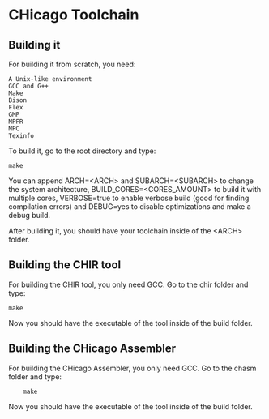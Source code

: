 # CHicago Toolchain

## Building it

For building it from scratch, you need:

	A Unix-like environment
	GCC and G++
	Make
	Bison
	Flex
	GMP
	MPFR
	MPC
	Texinfo

To build it, go to the root directory and type:

	make

You can append ARCH=\<ARCH\> and SUBARCH=\<SUBARCH\> to change the system architecture, BUILD_CORES=\<CORES_AMOUNT\> to build it with multiple cores, VERBOSE=true to enable verbose build (good for finding compilation errors) and DEBUG=yes to disable optimizations and make a debug build.

After building it, you should have your toolchain inside of the \<ARCH\> folder.

## Building the CHIR tool

For building the CHIR tool, you only need GCC.
Go to the chir folder and type:

	make

Now you should have the executable of the tool inside of the build folder.

## Building the CHicago Assembler

For building the CHicago Assembler, you only need GCC.
Go to the chasm folder and type:

        make

Now you should have the executable of the tool inside of the build folder.
